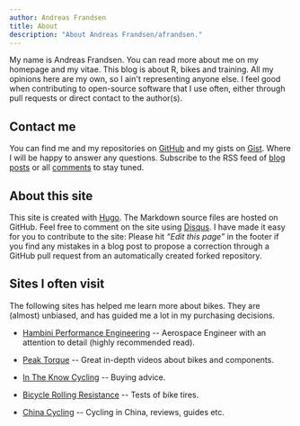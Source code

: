 ```yaml
---
author: Andreas Frandsen
title: About
description: "About Andreas Frandsen/afrandsen."
---
```


<p>My name is Andreas Frandsen. You can read more about me on my homepage and my vitae. This blog is about R, bikes and training. All my opinions here are my own, so I ain't representing anyone else. I feel good when contributing to open-source software that I use often, either through pull requests or direct contact to the author(s).</p>

## Contact me

You can find me and my repositories on [GitHub](https://github.com/afrandsen) and my gists on [Gist](https://gist.github.com/afrandsen). Where I will be happy to answer any questions. Subscribe to the RSS feed of [blog posts](https://afrandsen.rbind.io/index.xml) or all [comments](https://afrandsen.disqus.com/latest.rss) to stay tuned.

## About this site

This site is created with [Hugo](https://gohugo.io/). The Markdown source files are hosted on GitHub. Feel free to comment on the site using [Disqus](https://disqus.com/). I have made it easy for you to contribute to the site: Please hit *“Edit this page”* in the footer if you find any mistakes in a blog post to propose a correction through a GitHub pull request from an automatically created forked repository.

## Sites I often visit
The following sites has helped me learn more about bikes. They are (almost) unbiased, and has guided me a lot in my purchasing decisions.

  - [Hambini Performance Engineering](https://www.hambini.com/blog/) -- Aerospace Engineer with an attention to detail (highly recommended read).
  
  - [Peak Torque](https://www.youtube.com/user/stoppsi/videos) -- Great in-depth videos about bikes and components.
  
  - [In The Know Cycling](https://intheknowcycling.com/) -- Buying advice.
 
  - [Bicycle Rolling Resistance](https://www.bicyclerollingresistance.com/) -- Tests of bike tires.

  - [China Cycling](https://www.youtube.com/channel/UCSun-GPfsD03Nz9UT8HMQPw/videos) -- Cycling in China, reviews, guides etc.
